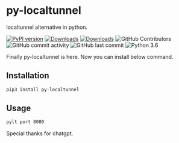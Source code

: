 # py-localtunnel

localtunnel alternative in python.

 [![PyPI version](https://badge.fury.io/py/py-localtunnel.svg)](https://pypi.org/project/py-localtunnel/)
 [![Downloads](https://pepy.tech/badge/py-localtunnel/month)](https://pepy.tech/project/py-localtunnel)
 [![Downloads](https://static.pepy.tech/personalized-badge/py-localtunnel?period=total&units=international_system&left_color=green&right_color=blue&left_text=Total%20Downloads)](https://pepy.tech/project/py-localtunnel)
 ![GitHub Contributors](https://img.shields.io/github/contributors/jakbin/py-localtunnel)
 ![GitHub commit activity](https://img.shields.io/github/commit-activity/m/jakbin/py-localtunnel)
 ![GitHub last commit](https://img.shields.io/github/last-commit/jakbin/py-localtunnel)
 ![Python 3.6](https://img.shields.io/badge/python-3.6-yellow.svg)


Finally py-localtunnel is here. Now you can install below command.

## Installation

```sh
pip3 install py-localtunnel
```

## Usage
```sh
pylt port 8080
```

Special thanks for chatgpt.
